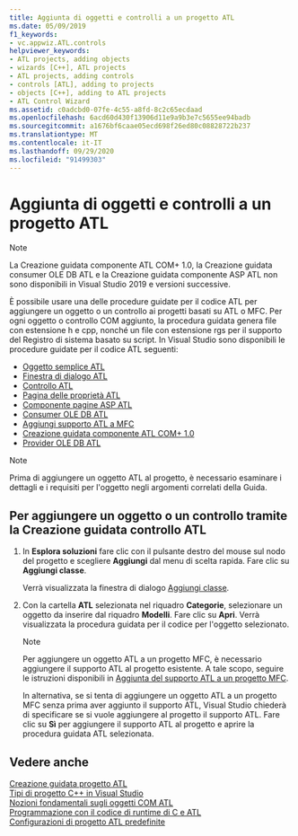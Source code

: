 ```yaml
---
title: Aggiunta di oggetti e controlli a un progetto ATL
ms.date: 05/09/2019
f1_keywords:
- vc.appwiz.ATL.controls
helpviewer_keywords:
- ATL projects, adding objects
- wizards [C++], ATL projects
- ATL projects, adding controls
- controls [ATL], adding to projects
- objects [C++], adding to ATL projects
- ATL Control Wizard
ms.assetid: c0adcbd0-07fe-4c55-a8fd-8c2c65ecdaad
ms.openlocfilehash: 6acd60d430f13906d11e9a9b3e7c5655ee94badb
ms.sourcegitcommit: a1676bf6caae05ecd698f26ed80c08828722b237
ms.translationtype: MT
ms.contentlocale: it-IT
ms.lasthandoff: 09/29/2020
ms.locfileid: "91499303"
---
```

# <a name="adding-objects-and-controls-to-an-atl-project"></a>Aggiunta di oggetti e controlli a un progetto ATL

> [!NOTE]
> La Creazione guidata componente ATL COM+ 1.0, la Creazione guidata consumer OLE DB ATL e la Creazione guidata componente ASP ATL non sono disponibili in Visual Studio 2019 e versioni successive.

È possibile usare una delle procedure guidate per il codice ATL per aggiungere un oggetto o un controllo ai progetti basati su ATL o MFC. Per ogni oggetto o controllo COM aggiunto, la procedura guidata genera file con estensione h e cpp, nonché un file con estensione rgs per il supporto del Registro di sistema basato su script. In Visual Studio sono disponibili le procedure guidate per il codice ATL seguenti:

- [Oggetto semplice ATL](../../atl/reference/atl-simple-object-wizard.md)
- [Finestra di dialogo ATL](../../atl/reference/atl-dialog-wizard.md)
- [Controllo ATL](../../atl/reference/atl-control-wizard.md)
- [Pagina delle proprietà ATL](../../atl/reference/atl-property-page-wizard.md)
- [Componente pagine ASP ATL](../../atl/reference/atl-active-server-page-component-wizard.md)
- [Consumer OLE DB ATL](../../atl/reference/atl-ole-db-consumer-wizard.md)
- [Aggiungi supporto ATL a MFC](../../mfc/reference/adding-atl-support-to-your-mfc-project.md)
- [Creazione guidata componente ATL COM+ 1.0](../../atl/reference/atl-com-plus-1-0-component-wizard.md)
- [Provider OLE DB ATL](../../atl/reference/atl-ole-db-provider-wizard.md)

> [!NOTE]
> Prima di aggiungere un oggetto ATL al progetto, è necessario esaminare i dettagli e i requisiti per l'oggetto negli argomenti correlati della Guida.

## <a name="to-add-an-object-or-a-control-using-the-atl-control-wizard"></a>Per aggiungere un oggetto o un controllo tramite la Creazione guidata controllo ATL

1. In **Esplora soluzioni** fare clic con il pulsante destro del mouse sul nodo del progetto e scegliere **Aggiungi** dal menu di scelta rapida. Fare clic su **Aggiungi classe**.

   Verrà visualizzata la finestra di dialogo [Aggiungi classe](../../ide/adding-a-class-visual-cpp.md#add-class-dialog-box).

1. Con la cartella **ATL** selezionata nel riquadro **Categorie**, selezionare un oggetto da inserire dal riquadro **Modelli**. Fare clic su **Apri**. Verrà visualizzata la procedura guidata per il codice per l'oggetto selezionato.

   > [!NOTE]
   > Per aggiungere un oggetto ATL a un progetto MFC, è necessario aggiungere il supporto ATL al progetto esistente. A tale scopo, seguire le istruzioni disponibili in [Aggiunta del supporto ATL a un progetto MFC](../../mfc/reference/adding-atl-support-to-your-mfc-project.md).

   In alternativa, se si tenta di aggiungere un oggetto ATL a un progetto MFC senza prima aver aggiunto il supporto ATL, Visual Studio chiederà di specificare se si vuole aggiungere al progetto il supporto ATL. Fare clic su **Sì** per aggiungere il supporto ATL al progetto e aprire la procedura guidata ATL selezionata.

## <a name="see-also"></a>Vedere anche

[Creazione guidata progetto ATL](../../atl/reference/atl-project-wizard.md)<br/>
[Tipi di progetto C++ in Visual Studio](../../build/reference/visual-cpp-project-types.md)<br/>
[Nozioni fondamentali sugli oggetti COM ATL](../../atl/fundamentals-of-atl-com-objects.md)<br/>
[Programmazione con il codice di runtime di C e ATL](../../atl/programming-with-atl-and-c-run-time-code.md)<br/>
[Configurazioni di progetto ATL predefinite](../../atl/reference/default-atl-project-configurations.md)

